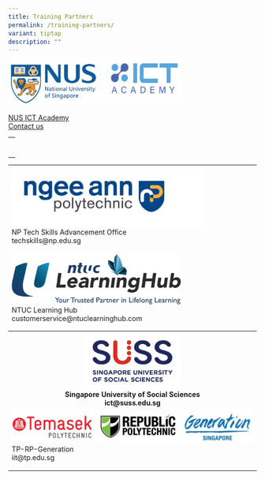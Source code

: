 ```yaml
---
title: Training Partners
permalink: /training-partners/
variant: tiptap
description: ""
---
```

<a class="isomer-image-wrapper" href="https://scale.nus.edu.sg/programmes/lifelonglearning/ict-academyNUS"><img style="width: 70%;" height="auto" width="100%" alt="" src="/images/NUS_ICT_logo.jpg"></a>
<div class="isomer-card-grid"><a rel="noopener noreferrer nofollow" href="mailto:ask.scale@nus.edu.sg" class="isomer-card"><div class="isomer-card-body"><div class="isomer-card-title">NUS ICT Academy</div><div class="isomer-card-link">Contact us</div></div></a>
</div>
<table>
<tbody>
<tr>
<th rowspan="1" colspan="1">
<p></p>
</th>
</tr>
<tr>
<td rowspan="1" colspan="1">
<p></p>
</td>
</tr>
</tbody>
</table>
<table>
<tbody>
<tr>
<td rowspan="1" colspan="1"><a class="isomer-image-wrapper" href="https://www.cet.np.edu.sg/tech-skills-advancement-office-np-2/"><img style="width: 80%;" height="auto" width="100%" alt="" src="/images/NP_Logo.jpg"></a>
<div class="isomer-card-grid">
<div class="isomer-card">
<div class="isomer-card-body">
<div class="isomer-card-title">NP Tech Skills Advancement Office</div>
<div class="isomer-card-description">techskills@np.edu.sg</div>
</div>
</div>
</div>
<p></p>
</td>
</tr>
<tr>
<td rowspan="1" colspan="1"><a class="isomer-image-wrapper" href="https://www.ntuclearninghub.com/"><img style="width: 70%;" height="auto" width="100%" alt="" src="/images/LHUB_Logo.png"></a>
<div class="isomer-card-grid">
<div class="isomer-card">
<div class="isomer-card-body">
<div class="isomer-card-title">NTUC Learning Hub</div>
<div class="isomer-card-description">customerservice@ntuclearninghub.com</div>
</div>
</div>
</div>
<p></p>
</td>
</tr>
<tr>
<th rowspan="1" colspan="1"><a class="isomer-image-wrapper" href="https://www.suss.edu.sg/courses"><img style="width: 40%;" height="auto" width="100%" alt="" src="/images/SUSS_Logo_HorA_FullColor_RGB_.png"></a>
<div class="isomer-card-grid">
<div class="isomer-card">
<div class="isomer-card-body">
<div class="isomer-card-title">Singapore University of Social Sciences</div>
<div class="isomer-card-description">ict@suss.edu.sg</div>
</div>
</div>
</div>
</th>
</tr>
<tr>
<td rowspan="1" colspan="1"><a class="isomer-image-wrapper" href="https://www.tp.edu.sg/ai-empowerment-hub"><img style="width: 100%" height="auto" width="100%" alt="" src="/images/TP_RP_Generation_Logo.jpg"></a>
<div class="isomer-card-grid">
<div class="isomer-card">
<div class="isomer-card-body">
<div class="isomer-card-title">TP-RP-Generation</div>
<div class="isomer-card-description">iit@tp.edu.sg</div>
</div>
</div>
</div>
<p></p>
</td>
</tr>
</tbody>
</table>
<p></p>